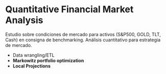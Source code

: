 # Quantitative Financial Market Analysis

Estudio sobre condiciones de mercado para activos (S&amp;P500, GOLD, TLT, Cash) en consigna de benchmarking. Análisis cuantitativo para estrategia de mercado.

- Data wrangling/ETL
- **Markowitz portfolio optimization**
- **Local Projections**

